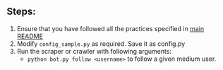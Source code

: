 ## Steps:

1. Ensure that you have followed all the practices specified in [main README](../README.md)
2. Modify `config_sample.py` as required. Save it as config.py
3. Run the scraper or crawler with following arguments:
	* `python bot.py follow <username>` to follow a given medium user.
